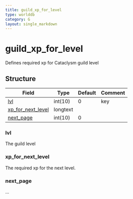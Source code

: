 ```yaml
---
title: guild_xp_for_level
type: worlddb
category: G
layout: single_markdown
---
```


# guild_xp_for_level
Defines required xp for Cataclysm guild level

## Structure

Field                                   | Type     | Default | Comment
--------------------------------------- | -------- | ------- | -------
[lvl](#lvl)                             | int(10)  | 0       | key
[xp_for_next_level](#xp_for_next_level) | longtext |         |        
[next_page](#next_page)                 | int(10)  | 0       |        

### lvl

The guild level

### xp_for_next_level

The required xp for the next level.

### next_page

...